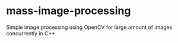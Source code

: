 # mass-image-processing
Simple image processing using OpenCV for large amount of images concurrently in C++
